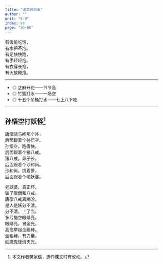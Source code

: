 ```yaml
---
title: "语文园地五"
author: ""
unit: "5-0"
index: 99
page: "56-60"
---
```


<!-- 识字加油站 -->

有饭能吃饱，  
有水把茶泡。  
有足快快跑，  
有手轻轻抱。  
有衣穿长袍，  
有火放鞭炮。  

---

<!-- 日积月累 -->

- ◎ 芝麻开花——节节高
- ◎ 竹篮打水——一场空
- ◎ 十五个吊桶打水——七上八下吃

---

<!-- 口语交际 -->
<!-- 
## 一起做游戏

邀请小伙伴一起做游戏吧！

- 来，和我们一起做游戏吧！
- 可是我不会玩啊！
- 没关系，我教你，这个游戏这么玩……

> - ◎ 主动邀请别人。
>
> - ◎ 一边说，一边做动作，这样别人更容易明白。

---
-->

<!-- 和大人一起读 -->

## 孙悟空打妖怪[^1]

[^1]: 本文作者樊家信，选作课文时有改动。

唐僧骑马咚那个咚，  
后面跟着个孙悟空。  
孙悟空，跑得快，  
后面跟着个猪八戒。  
猪八戒，鼻子长，  
后面跟着个沙和尚。  
沙和尚，挑着箩，  
后面跟着个老妖婆。  

老妖婆，真正坏，  
骗了唐僧和八戒。  
唐僧八戒真糊涂，  
是人是妖分不清。  
分不清，上了当，  
多亏悟空眼睛亮。  
眼睛亮，冒金光，  
高高举起金箍棒。  
金箍棒，有力量，  
妖魔鬼怪消灭光。  

